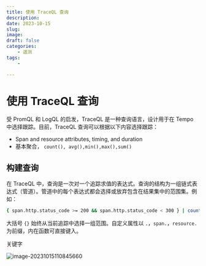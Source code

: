 ```yaml
---
title: 使用 TraceQL 查询
description: 
date: 2023-10-15
slug: 
image: 
draft: false
categories:
    - 遥测
tags:
    - 

---
```




# 使用 TraceQL 查询

受 PromQL 和 LogQL 的启发，TraceQL 是一种查询语言，设计用于在 Tempo 中选择跟踪。目前，TraceQL 查询可以根据以下内容选择跟踪：

+ Span and resource attributes, timing, and duration
+ 基本聚合， `count(), avg(),min(),max(),sum()`

## 构建查询

在 TraceQL 中，查询是一次对一个追踪求值的表达式。查询的结构为一组链式表达式（管道）。管道中的每个表达式都会选择或放弃包含在结果集中的范围集。例如：

```bash
{ span.http.status_code >= 200 && span.http.status_code < 300 } | count() > 2
```

大括号 `{}` 始终从当前追踪中选择一组范围。自定义属性以 `.`，`span.`，`resource.` 为前缀，内在函数可直接键入。

关键字

![image-20231015110845660](http://img.golang.space/img-1697339325840.png)